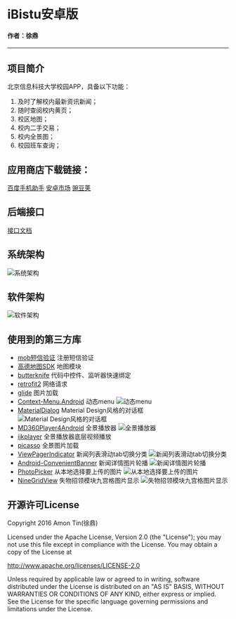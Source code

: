 # iBistu安卓版

#### 作者：徐鼎

---
## 项目简介
北京信息科技大学校园APP，具备以下功能：

1. 及时了解校内最新资讯新闻；
2. 随时查阅校内黄页；
3. 校区地图；
4. 校内二手交易；
5. 校内全景图；
6. 校园班车查询；

## 应用商店下载链接：

[百度手机助手](http://shouji.baidu.com/software/10108684.html)
[安卓市场](http://apk.hiapk.com/appinfo/org.iflab.ibistubydreamfactory)
[豌豆荚](http://www.wandoujia.com/apps/org.iflab.ibistubydreamfactory)

## 后端接口
[接口文档](https://github.com/ifLab/iBistu-API)

## 系统架构
![系统架构](https://github.com/ahtcfg24/New-iBistu-Android/blob/master/image/iBistu系统架构设计图.png)

## 软件架构
![软件架构](https://github.com/ahtcfg24/New-iBistu-Android/blob/master/image/APP功能流程图.png)

## 使用到的第三方库
* [mob短信验证](http://www.mob.com/)
注册短信验证
* [高德地图SDK](http://lbs.amap.com/)
地图模块
* [butterknife](https://github.com/JakeWharton/butterknife)
代码中控件、监听器快速绑定
* [retrofit2](http://square.github.io/retrofit/)
网络请求
* [glide](https://github.com/bumptech/glide)
图片加载
* [Context-Menu.Android](https://github.com/Yalantis/Context-Menu.Android)
动态menu
![动态menu](https://github.com/ahtcfg24/New-iBistu-Android/blob/master/image/主页菜单.jpg)
* [MaterialDialog](https://github.com/drakeet/MaterialDialog)
Material Design风格的对话框
![Material Design风格的对话框](https://github.com/ahtcfg24/New-iBistu-Android/blob/master/image/检查更新.jpg)
* [MD360Player4Android](https://github.com/ashqal/MD360Player4Android)
全景播放器
![全景播放器](https://github.com/ahtcfg24/New-iBistu-Android/blob/master/image/全景示例.jpg)
* [ijkplayer](https://github.com/Bilibili/ijkplayer)
全景播放器底层视频播放
* [picasso](https://github.com/square/picasso)
全景图片加载
* [ViewPagerIndicator](https://github.com/LuckyJayce/ViewPagerIndicator)
新闻列表滑动tab切换分类
![新闻列表滑动tab切换分类](https://github.com/ahtcfg24/New-iBistu-Android/blob/master/image/新闻列表.jpg)
* [Android-ConvenientBanner](https://github.com/saiwu-bigkoo/Android-ConvenientBanner)
新闻详情图片轮播
![新闻详情图片轮播](https://github.com/ahtcfg24/New-iBistu-Android/blob/master/image/新闻详情.jpg)
* [PhotoPicker](https://github.com/donglua/PhotoPicker)
从本地选择要上传的图片
![从本地选择要上传的图片](https://github.com/ahtcfg24/New-iBistu-Android/blob/master/image/选择图片.jpg)
* [NineGridView](https://github.com/jeasonlzy/NineGridView)
失物招领模块九宫格图片显示
![失物招领模块九宫格图片显示](https://github.com/ahtcfg24/New-iBistu-Android/blob/master/image/失物招领2.jpg)

## 开源许可License
Copyright 2016 Amon Tin(徐鼎)

Licensed under the Apache License, Version 2.0 (the "License"); you may not use this file except in compliance with the License. You may obtain a copy of the License at

http://www.apache.org/licenses/LICENSE-2.0

Unless required by applicable law or agreed to in writing, software distributed under the License is distributed on an "AS IS" BASIS, WITHOUT WARRANTIES OR CONDITIONS OF ANY KIND, either express or implied. See the License for the specific language governing permissions and limitations under the License.
